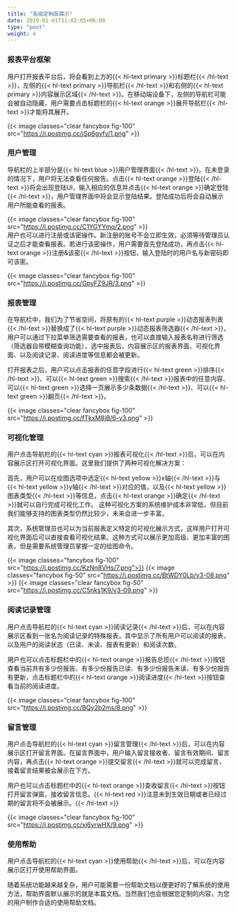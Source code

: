 ```yaml
---
title: "高级定制版展示"
date: 2019-01-01T11:02:05+06:00
type: "post"
weight: 4
---
```


### 报表平台框架  

用户打开报表平台后，将会看到上方的{{< hl-text primary >}}标题栏{{< /hl-text >}}，左侧的{{< hl-text primary >}}导航栏{{< /hl-text >}}和右侧的{{< hl-text primary >}}内容展示区域{{< /hl-text >}}。在移动端设备下，左侧的导航栏可能会被自动隐藏，用户需要点击标题栏的{{< hl-text orange >}}展开导航栏{{< /hl-text >}}才能将其展开。  

{{< image classes="clear fancybox fig-100" src="https://i.postimg.cc/jSp6gyfv/1.png" >}}  
  
  
### 用户管理

导航栏的上半部分是{{< hl-text blue >}}用户管理界面{{< /hl-text >}}。在未登录的情况下，用户将无法查看任何报告。点击{{< hl-text orange >}}登陆{{< /hl-text >}}将会出现登陆UI，输入相应的信息并点击{{< hl-text orange >}}确定登陆{{< /hl-text >}}，用户管理界面中将会显示登陆结果。登陆成功后将会自动展示用户所能查看的报表。  

{{< image classes="clear fancybox fig-100" src="https://i.postimg.cc/C1YGYYmq/2.png" >}}
<br>
用户也可以进行注册或该密操作。新注册的账号不会立即生效，必须等待管理员认证之后才能查看报表。若进行该密操作，用户需要首先登陆成功，再点击{{< hl-text orange >}}注册&该密{{< /hl-text >}}按钮，输入登陆时的用户名与新密码即可该密。  

{{< image classes="clear fancybox fig-100" src="https://i.postimg.cc/GpvFZ9JR/3.png" >}}  
  
  
###  报表管理

在导航栏中，我们为了节省空间，将原有的{{< hl-text purple >}}动态报表列表{{< /hl-text >}}替换成了{{< hl-text purple >}}动态报表筛选器{{< /hl-text >}}，用户可以通过下拉菜单筛选需要查看的报表，也可以直接输入报表名称进行筛选（筛选器自带模糊查询功能），选中报表后，内容展示区的报表界面、可视化界面、以及阅读记录、阅读进度等信息都会被更新。   
  
打开报表之后，用户可以点击报表的任意字段进行{{< hl-text green >}}排序{{< /hl-text >}}、可以{{< hl-text green >}}搜索{{< /hl-text >}}报表中的任意内容、可以{{< hl-text green >}}选择一页展示多少条数据{{< /hl-text >}}、可以{{< hl-text green >}}翻页{{< /hl-text >}}。  

{{< image classes="clear fancybox fig-100" src="https://i.postimg.cc/fTkxM8jB/6-v3.png" >}}   
  
  
### 可视化管理
  
用户点击导航栏的{{< hl-text cyan >}}报表可视化{{< /hl-text >}}后，可以在内容展示区打开可视化界面。这里我们提供了两种可视化解决方案：  

首先，用户可以在绘图选项中选定{{< hl-text yellow >}}x轴{{< /hl-text >}}与{{< hl-text yellow >}}y轴{{< /hl-text >}}对应的值，以及{{< hl-text yellow >}}图表类型{{< /hl-text >}}等信息，点击{{< hl-text orange >}}确定{{< /hl-text >}}就可以自行完成可视化工作。 这种可视化方案的系统维护成本非常低，但目前我们能够支持的图表类型仍然比较少，未来会进一步丰富。  

其次，系统管理员也可以为当前报表定义特定的可视化展示方式，这样用户打开可视化界面后可以直接查看可视化结果。这种方式可以展示更加高级、更加丰富的图表，但是需要系统管理员掌握一定的绘图命令。  

{{< image classes="fancybox fig-100" src="https://i.postimg.cc/KzNn8VHs/7.png">}}
{{< image classes="fancybox fig-50" src="https://i.postimg.cc/BtWDY0Lb/v3-08.png" >}}
{{< image classes="clear fancybox fig-50" src="https://i.postimg.cc/C5nks1K9/v3-09.png" >}}  
  
  
### 阅读记录管理

用户点击导航栏的{{< hl-text cyan >}}阅读记录{{< /hl-text >}}后，可以在内容展示区看到一张名为阅读记录的特殊报表，其中显示了所有用户可以阅读的报表，以及用户的阅读状态（已读、未读、报表有更新）和阅读次数。  

用户也可以点击标题栏中的{{< hl-text orange >}}报告总揽{{< /hl-text >}}按钮查看当前共有多少份报告、有多少份报告已读、有多少份报告未读、有多少份报告有更新，点击标题栏中的{{< hl-text orange >}}阅读进度{{< /hl-text >}}按钮查看当前的阅读进度。  

{{< image classes="clear fancybox fig-100" src="https://i.postimg.cc/BQy2b2ms/8.png" >}}  
  
  
### 留言管理

用户点击导航栏的{{< hl-text cyan >}}留言管理{{< /hl-text >}}后，可以在内容展示区打开留言界面。在留言界面中，用户输入留言接收者、留言有效期间、留言内容，再点击{{< hl-text orange >}}提交留言{{< /hl-text >}}就可以完成留言，接着留言结果被会展示在下方。  

用户也可以点击标题栏中的{{< hl-text orange >}}查收留言{{< /hl-text >}}按钮打开留言弹窗，接收留言信息。{{< hl-text red >}}注意未到生效日期或者已经过期的留言将不会被展示。{{< /hl-text >}}  

{{< image classes="clear fancybox fig-100" src="https://i.postimg.cc/xj6vrwHX/9.png"  >}}   
  
  
### 使用帮助

用户点击导航栏的{{< hl-text cyan >}}使用帮助{{< /hl-text >}}后，可以在内容展示区打开使用帮助界面。   

随着系统功能越来越复杂，用户可能需要一份帮助文档以便更好的了解系统的使用方法，帮助界面默认展示的就是本篇文档。当然我们也会根据您定制的内容，为您的用户制作合适的使用帮助文档。  
  